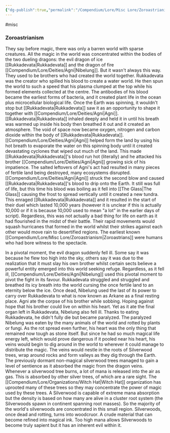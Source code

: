 ```yaml
---
{"dg-publish":true,"permalink":"/Compendium/Lore/Misc Lore/Zoroastrianism/"}
---
```


#misc 
### Zoroastrianism
They say before magic, there was only a barren world with sparse creatures. All the magic in the world was concentrated within the bodies of the two dueling dragons: the evil dragon of ice [[Rukkadevata\|Rukkadevata]] and the dragon of fire [[Compendium/Lore/Deities/Agni\|Nibelung]]. But it wasn't always this way. They used to be brothers who had created the world together. Rukkadevata was the creator who spilled his blood to create a water world. He then spun the world to such a speed that his plasma clumped at the top while his formed elements collected at the centre. The antibodies of his blood became the earliest forms of bacteria, and it created plant life in the ocean plus microcellular biological life. Once the Earth was spinning, it wouldn't stop but [[Rukkadevata\|Rukkadevata]] saw it as an opportunity to shape it together with [[Compendium/Lore/Deities/Agni\|Agni]]. [[Rukkadevata\|Rukkadevata]] inhaled deeply and held it in until his breath was warmed up inside his body then breathed it out and it created an atmosphere. The void of space now became oxygen, nitrogen and carbon dioxide within the body of [[Rukkadevata\|Rukkadevata]]. [[Compendium/Lore/Deities/Agni\|Agni]] helped form the land by using his hot breath to evaporate the water on this spinning body until it created devastating cyclones that wiped out much of the land. This made [[Rukkadevata\|Rukkadevata]]'s blood run hot (literally) and he attacked his brother [[Compendium/Lore/Deities/Agni\|Agni]] growing sick of his impatience. The salted leftovers of Agni's act had resulted in many pieces of fertile land being destroyed, many ecosystems disrupted. [[Compendium/Lore/Deities/Agni\|Agni]] struck the second blow and caused [[Rukkadevata\|Rukkadevata]]'s blood to drip onto the Earth. It still was full of life, but this time his blood was boiling as it fell into [[The Glass\|The Glass]] causing the frost to spread vertically until it created a new tundra. This enraged [[Rukkadevata\|Rukkadevata]] and it resulted in the start of their duel which lasted 10,000 years (however it is unclear if this is actually 10,000 or if it is because 10,000 used to mean "a lot" in the earlier days of script). Regardless, this was not actually a bad thing for life on earth as it had flourished in the midst of their battle. Their  rapid movements would squash hurricanes that formed in the world whilst their strikes against each other would move rain to desertified regions. The earliest known [[Compendium/Lore/Misc Lore/Zoroastrianism\|Zoroastrians]] were humans who had bore witness to the spectacle. 


In a pivotal moment, the evil dragon suddenly fell ill. Some say it was because he flew too high into the sky, others say it was due to the realization that it must slay his own brother whilst certain sects believe a powerful entity emerged into this world seeking refuge. Regardless, as it fell ill, [[Compendium/Lore/Deities/Agni\|Nibelung]] used this pivotal moment to pivot the fight in its favour. Rukkadevata struggled and struggled and breathed its icy breath into the world cursing the once fertile land to an eternity below the ice. Once dead, Nibelung used the last of its power to carry over Rukkadevata to what is now known as Arkane as a final resting place. Agni ate the corpse of his brother while sobbing. Hoping against hope that his brother could live on within his heart.  Yet as it ate the final organ left in Rukkadevata, Nibelung also fell ill. Thanks to eating Rukkadevata, he didn't fully die but became paralyzed. The paralyzed Nibelung was eaten by the many animals of the world and rotted by plants or fungi.  As the rot spread even further, his heart was the only thing that remained now tough as stone itself. But since he had so much magical life energy left, which would prove dangerous if it pooled near his heart, his veins would begin to dig around in the world to wherever it could manage to distribute the magic. The veins would nestle in the roots of Silverwood trees, wrap around rocks and form valleys as they dig through the Earth. The previously dormant non-magical silverwood trees managed to gain a level of sentience as it absorbed the magic from the dragon veins. Whenever a silverwood tree burns, a lot of mana is released into the air as gas. This is absorbed by other silver trees, of which are a rare sight. The [[Compendium/Lore/Organizations/Witch Hat\|Witch Hat]] organization has uprooted many of these trees so they may concentrate the power of magic used by these trees. A Silverwood is capable of extreme mana absorption but the density is based on how many are alive in a cluster root system (the Silverwoods spawn in continent spanning root masses). So the majority of the world's silverwoods are concentrated in this small region. Silverwoods, once dead and rotting, turns into woodcruor. A crude material that can become refined into magical ink. Too high mana allows Silverwoods to become truly sapient but it has an inherent evil within it. 